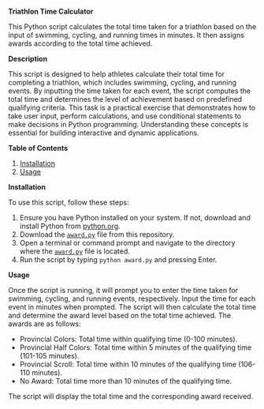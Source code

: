 **Triathlon Time Calculator**

This Python script calculates the total time taken for a triathlon 
based on the input of swimming, cycling, and running times in minutes. 
It then assigns awards according to the total time achieved.

**Description**

This script is designed to help athletes calculate their total time for 
completing a triathlon, which includes swimming, cycling, and running 
events. By inputting the time taken for each event, the script computes
the total time and determines the level of achievement based on 
predefined qualifying criteria. This task is a practical exercise that 
demonstrates how to take user input, perform calculations, and use 
conditional statements to make decisions in Python programming. 
Understanding these concepts is essential for building interactive and 
dynamic applications.

**Table of Contents**

1. [Installation](Installation)
2. [Usage](Usage)

**Installation**

To use this script, follow these steps:

1. Ensure you have Python installed on your system. If not, download 
and install Python from [python.org](https://www.python.org/).
2. Download the [`award.py`](award.py) file from this repository.
3. Open a terminal or command prompt and navigate to the directory 
where the [`award.py`](award.py) file is located.
4. Run the script by typing `python award.py` and pressing Enter.

**Usage**

Once the script is running, it will prompt you to enter the time taken 
for swimming, cycling, and running events, respectively. Input the time 
for each event in minutes when prompted. The script will then calculate 
the total time and determine the award level based on the total time 
achieved. The awards are as follows:

- Provincial Colors: Total time within qualifying time (0-100 minutes).
- Provincial Half Colors: Total time within 5 minutes of the qualifying
time (101-105 minutes).
- Provincial Scroll: Total time within 10 minutes of the qualifying 
time (106-110 minutes).
- No Award: Total time more than 10 minutes of the qualifying time.

The script will display the total time and the corresponding award 
received.

